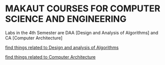 # MAKAUT COURSES FOR COMPUTER SCIENCE AND ENGINEERING

Labs in the 4th Semester are DAA [Design and Analysis of Algorithms] and CA [Computer Architecture]

<a href="https://github.com/0thorderlogic/cs/tree/master/DAA">find things related to Design and analysis of Algorithms</a>

[find things related to Computer Architecture](https://github.com/0thorderlogic/cs/tree/master/computer_architecture)
